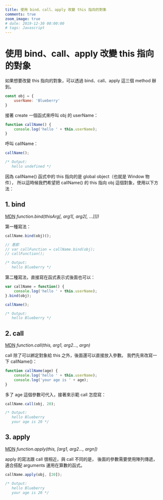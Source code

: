 ```yaml
---
title: 使用 bind、call、apply 改變 this 指向的對象
comments: true
zoom_image: true
# date: 2019-12-30 00:00:00
# tags: Javascript
---
```

# 使用 bind、call、apply 改變 this 指向的對象

如果想要改變 this 指向的對象，可以透過 bind、call、apply 這三個 method 辦到。

```js
const obj = {
    userName: 'Blueberry'
}
```

接著 create 一個函式來呼叫 obj 的 userName：
```js
function callName() {
    console.log('hello ' + this.userName);
}
```

呼叫 callName：
```js
callName();

/* Output:
   hello undefined */
```

因為 callName() 函式中的 this 指向的是 global object（也就是 Window 物件），
所以這時候我們希望把 callName() 的 this 指向 obj 這個對象，使用以下方法：


## 1. bind
[MDN](https://developer.mozilla.org/zh-TW/docs/Web/JavaScript/Reference/Global_Objects/Function/bind)
*function.bind(thisArg[, arg1[, arg2[, ...]]])*

第一種寫法：
```js
callName.bind(obj)();

// 意即
// var callFunction = callName.bind(obj);
// callFunction();

/* Output:
   hello Blueberry */
```

第二種寫法，直接寫在函式表示式後面也可以：
```js
var callName = function() {
    console.log('hello ' + this.userName);
}.bind(obj);

callName();

/* Output:
   hello Blueberry */
```

## 2. call
[MDN](https://developer.mozilla.org/zh-TW/docs/Web/JavaScript/Reference/Global_Objects/Function/call)
*function.call(this, arg1, arg2..., argn)*

call 除了可以綁定對象給 this 之外，後面還可以直接放入參數。
我們先來改寫一下 callName()：
```js
function callName(age) {
    console.log('hello ' + this.userName);
    console.log('your age is ' + age);
}
```

多了 age 這個參數可代入，接著來示範 call 怎麼寫：
```js
callName.call(obj, 20);

/* Output:
   hello Blueberry
   your age is 20 */
```

## 3. apply
[MDN](https://developer.mozilla.org/zh-TW/docs/Web/JavaScript/Reference/Global_Objects/Function/apply)
*function.apply(this, [arg1, arg2..., argn])*

apply 的寫法跟 call 很相近，與 call 不同的是，
後面的參數需要使用陣列傳遞，適合搭配 arguments 運用在算數的函式。

```js
callName.apply(obj, [20]);

/* Output:
   hello Blueberry
   your age is 20 */
```